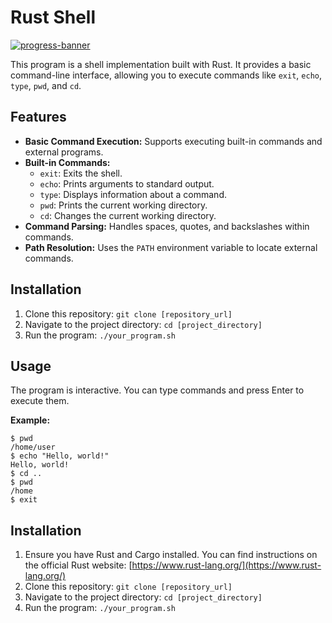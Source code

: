 # Rust Shell

[![progress-banner](https://backend.codecrafters.io/progress/shell/0b9a4e7b-05d4-48e6-b320-bc1f13de461d)](https://app.codecrafters.io/users/codecrafters-bot?r=2qF)

This program is a shell implementation built with Rust. It provides a basic command-line interface, allowing you to execute commands like `exit`, `echo`, `type`, `pwd`, and `cd`.

## Features

*   **Basic Command Execution:** Supports executing built-in commands and external programs.
*   **Built-in Commands:**
    *   `exit`: Exits the shell.
    *   `echo`: Prints arguments to standard output.
    *   `type`: Displays information about a command.
    *   `pwd`: Prints the current working directory.
    *   `cd`: Changes the current working directory.
*   **Command Parsing:**  Handles spaces, quotes, and backslashes within commands.
*   **Path Resolution:** Uses the `PATH` environment variable to locate external commands.

## Installation

1.  Clone this repository: `git clone [repository_url]`
2.  Navigate to the project directory: `cd [project_directory]`
3.  Run the program: `./your_program.sh`

## Usage

The program is interactive. You can type commands and press Enter to execute them.

**Example:**

```
$ pwd
/home/user
$ echo "Hello, world!"
Hello, world!
$ cd ..
$ pwd
/home
$ exit
```

## Installation

1.  Ensure you have Rust and Cargo installed. You can find instructions on the official Rust website: [https://www.rust-lang.org/](https://www.rust-lang.org/)
2.  Clone this repository: `git clone [repository_url]`
3.  Navigate to the project directory: `cd [project_directory]`
4.  Run the program: `./your_program.sh`